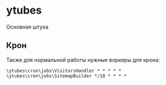 # ytubes

Основная штука

## Крон
Также для нормальной работы нужные воркеры для крона:
```
\ytubes\cron\jobs\VisitorsHandler * * * * *
\ytubes\cron\jobs\SitemapBuilder */10 * * * *
```